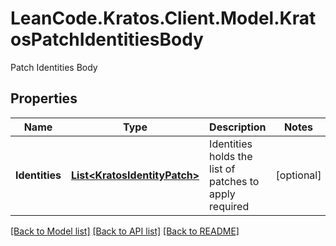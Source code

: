 # LeanCode.Kratos.Client.Model.KratosPatchIdentitiesBody
Patch Identities Body

## Properties

Name | Type | Description | Notes
------------ | ------------- | ------------- | -------------
**Identities** | [**List&lt;KratosIdentityPatch&gt;**](KratosIdentityPatch.md) | Identities holds the list of patches to apply  required | [optional] 

[[Back to Model list]](../../README.md#documentation-for-models) [[Back to API list]](../../README.md#documentation-for-api-endpoints) [[Back to README]](../../README.md)

